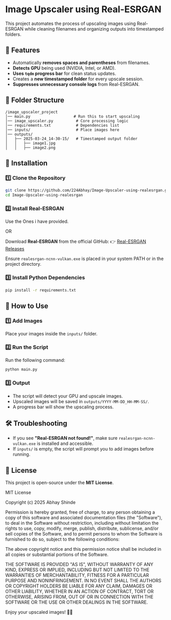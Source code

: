 # Image Upscaler using Real-ESRGAN

This project automates the process of upscaling images using Real-ESRGAN while cleaning filenames and organizing outputs into timestamped folders.

## 🚀 Features
- Automatically **removes spaces and parentheses** from filenames.
- **Detects GPU** being used (NVIDIA, Intel, or AMD).
- **Uses `tqdm` progress bar** for clean status updates.
- Creates a **new timestamped folder** for every upscale session.
- **Suppresses unnecessary console logs** from Real-ESRGAN.

## 📂 Folder Structure
```
/image_upscaler_project
│── main.py                   # Run this to start upscaling
│── image_upscaler.py          # Core processing logic
│── requirements.txt           # Dependencies list
│── inputs/                    # Place images here
│── outputs/
│   ├── 2025-03-24_14-30-15/   # Timestamped output folder
│   │   ├── image1.jpg
│   │   ├── image2.png
```

## 🔧 Installation
### 1️⃣ Clone the Repository
```bash
git clone https://github.com/224Abhay/Image-Upscaler-using-realesrgan.git
cd Image-Upscaler-using-realesrgan
```

### 2️⃣ Install Real-ESRGAN

Use the Ones i have provided.

OR

Download **Real-ESRGAN** from the official GitHub:
👉 [Real-ESRGAN Releases](https://github.com/xinntao/Real-ESRGAN/releases)

Ensure `realesrgan-ncnn-vulkan.exe` is placed in your system PATH or in the project directory.

### 3️⃣ Install Python Dependencies
```bash
pip install -r requirements.txt
```

## 🎯 How to Use
### 1️⃣ Add Images
Place your images inside the `inputs/` folder.

### 2️⃣ Run the Script
Run the following command:
```bash
python main.py
```

### 3️⃣ Output
- The script will detect your GPU and upscale images.
- Upscaled images will be saved in `outputs/YYYY-MM-DD_HH-MM-SS/`.
- A progress bar will show the upscaling process.

## 🛠 Troubleshooting
- If you see **"Real-ESRGAN not found!"**, make sure `realesrgan-ncnn-vulkan.exe` is installed and accessible.
- If `inputs/` is empty, the script will prompt you to add images before running.

## 📜 License
This project is open-source under the **MIT License**.

MIT License

Copyright (c) 2025 Abhay Shinde

Permission is hereby granted, free of charge, to any person obtaining a copy
of this software and associated documentation files (the "Software"), to deal
in the Software without restriction, including without limitation the rights
to use, copy, modify, merge, publish, distribute, sublicense, and/or sell
copies of the Software, and to permit persons to whom the Software is
furnished to do so, subject to the following conditions:

The above copyright notice and this permission notice shall be included in all
copies or substantial portions of the Software.

THE SOFTWARE IS PROVIDED "AS IS", WITHOUT WARRANTY OF ANY KIND, EXPRESS OR
IMPLIED, INCLUDING BUT NOT LIMITED TO THE WARRANTIES OF MERCHANTABILITY,
FITNESS FOR A PARTICULAR PURPOSE AND NONINFRINGEMENT. IN NO EVENT SHALL THE
AUTHORS OR COPYRIGHT HOLDERS BE LIABLE FOR ANY CLAIM, DAMAGES OR OTHER
LIABILITY, WHETHER IN AN ACTION OF CONTRACT, TORT OR OTHERWISE, ARISING FROM,
OUT OF OR IN CONNECTION WITH THE SOFTWARE OR THE USE OR OTHER DEALINGS IN THE
SOFTWARE.


Enjoy your upscaled images! 🚀✨

